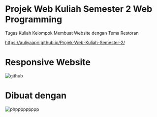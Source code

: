 # Projek Web Kuliah Semester 2 Web Programming

Tugas Kuliah Kelompok Membuat Website dengan Tema Restoran

https://auliyaapri.github.io/Projek-Web-Kuliah-Semester-2/

# Responsive Website


![github](https://user-images.githubusercontent.com/45688720/188249877-ac4be316-13d8-4f83-a069-558ed6f62d8e.png)

# Dibuat dengan

![phppppppppp](https://user-images.githubusercontent.com/45688720/213067901-a79d9884-a891-4717-92a3-d4a6798d74b3.png)
